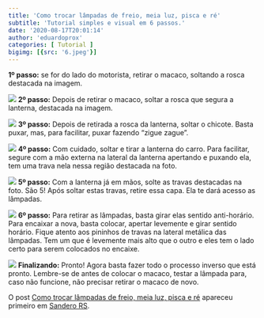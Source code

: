 ```yaml
---
title: 'Como trocar lâmpadas de freio, meia luz, pisca e ré'
subtitle: 'Tutorial simples e visual em 6 passos.'
date: '2020-08-17T20:01:14'
author: 'eduardoprox'
categories: [ Tutorial ]
bigimg: [{src: '6.jpeg'}]
---
```


**1º passo:** se for do lado do motorista, retirar o macaco, soltando a rosca destacada na imagem.


![](https://sanderors.com/wp-content/uploads/2020/08/1imagem-768x1024.jpeg)
**2º passo:** Depois de retirar o macaco, soltar a rosca que segura a lanterna, destacada na imagem.


![](https://sanderors.com/wp-content/uploads/2020/08/2-768x1024.jpeg)
**3º passo:** Depois de retirada a rosca da lanterna, soltar o chicote. Basta puxar, mas, para facilitar, puxar fazendo “zigue zague”.


![](https://sanderors.com/wp-content/uploads/2020/08/3-768x1024.jpeg)
**4º passo:** Com cuidado, soltar e tirar a lanterna do carro. Para facilitar, segure com a mão externa na lateral da lanterna apertando e puxando ela, tem uma trava nela nessa região destacada na foto.


![](https://sanderors.com/wp-content/uploads/2020/08/4-817x1024.jpeg)
**5º passo:** Com a lanterna já em mãos, solte as travas destacadas na foto. São 5! Após soltar estas travas, retire essa capa. Ela te dará acesso as lâmpadas.


![](https://sanderors.com/wp-content/uploads/2020/08/5-768x1024.jpeg)
**6º passo:** Para retirar as lâmpadas, basta girar elas sentido anti-horário. Para encaixar a nova, basta colocar, apertar levemente e girar sentido horário. Fique atento aos pininhos de travas na lateral metálica das lâmpadas. Tem um que é levemente mais alto que o outro e eles tem o lado certo para serem colocados no encaixe. 


![](https://sanderors.com/wp-content/uploads/2020/08/6-768x1024.jpeg)
**Finalizando:** Pronto! Agora basta fazer todo o processo inverso que está pronto. Lembre-se de antes de colocar o macaco, testar a lâmpada para, caso não funcione, não precisar retirar o macaco de novo.  



O post [Como trocar lâmpadas de freio, meia luz, pisca e ré](https://sanderors.com/como-trocar-lampadas-de-freio-meia-luz-pisca-e-re/) apareceu primeiro em [Sandero RS](https://sanderors.com).

